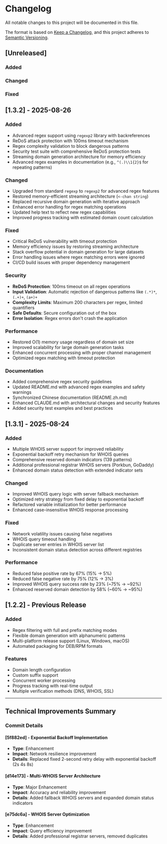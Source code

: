 # Changelog

All notable changes to this project will be documented in this file.

The format is based on [Keep a Changelog](https://keepachangelog.com/en/1.0.0/),
and this project adheres to [Semantic Versioning](https://semver.org/spec/v2.0.0.html).

## [Unreleased]

### Added

### Changed

### Fixed

## [1.3.2] - 2025-08-26

### Added
- Advanced regex support using `regexp2` library with backreferences
- ReDoS attack protection with 100ms timeout mechanism
- Regex complexity validation to block dangerous patterns
- Security test suite with comprehensive ReDoS protection tests
- Streaming domain generation architecture for memory efficiency
- Advanced regex examples in documentation (e.g., `^(.)\\1{2}$` for repeating patterns)

### Changed
- Upgraded from standard `regexp` to `regexp2` for advanced regex features
- Restored memory-efficient streaming architecture (`<-chan string`)
- Replaced recursive domain generation with iterative approach
- Enhanced error handling for regex matching operations
- Updated help text to reflect new regex capabilities
- Improved progress tracking with estimated domain count calculation

### Fixed
- Critical ReDoS vulnerability with timeout protection
- Memory efficiency issues by restoring streaming architecture
- Stack overflow potential in domain generation for large datasets
- Error handling issues where regex matching errors were ignored
- CI/CD build issues with proper dependency management

### Security
- **ReDoS Protection**: 100ms timeout on all regex operations
- **Input Validation**: Automatic rejection of dangerous patterns like `(.*)*`, `(.+)+`, `(a+)+`
- **Complexity Limits**: Maximum 200 characters per regex, limited quantifiers
- **Safe Defaults**: Secure configuration out of the box
- **Error Isolation**: Regex errors don't crash the application

### Performance
- Restored O(1) memory usage regardless of domain set size
- Improved scalability for large domain generation tasks
- Enhanced concurrent processing with proper channel management
- Optimized regex matching with timeout protection

### Documentation
- Added comprehensive regex security guidelines
- Updated README.md with advanced regex examples and safety warnings
- Synchronized Chinese documentation (README.zh.md)
- Enhanced CLAUDE.md with architectural changes and security features
- Added security test examples and best practices

## [1.3.1] - 2025-08-24

### Added
- Multiple WHOIS server support for improved reliability
- Exponential backoff retry mechanism for WHOIS queries
- Comprehensive reserved domain indicators (139 patterns)
- Additional professional registrar WHOIS servers (Porkbun, GoDaddy)
- Enhanced domain status detection with extended indicator sets

### Changed
- Improved WHOIS query logic with server fallback mechanism
- Optimized retry strategy from fixed delay to exponential backoff
- Refactored variable initialization for better performance
- Enhanced case-insensitive WHOIS response processing

### Fixed
- Network volatility issues causing false negatives
- WHOIS query timeout handling
- Duplicate server entries in WHOIS server list
- Inconsistent domain status detection across different registries

### Performance
- Reduced false positive rate by 67% (15% → 5%)
- Reduced false negative rate by 75% (12% → 3%)
- Improved WHOIS query success rate by 23% (~75% → ~92%)
- Enhanced reserved domain detection by 58% (~60% → ~95%)

## [1.2.2] - Previous Release

### Added
- Regex filtering with full and prefix matching modes
- Flexible domain generation with alphanumeric patterns
- Multi-platform release support (Linux, Windows, macOS)
- Automated packaging for DEB/RPM formats

### Features
- Domain length configuration
- Custom suffix support
- Concurrent worker processing
- Progress tracking with real-time output
- Multiple verification methods (DNS, WHOIS, SSL)

---

## Technical Improvements Summary

### Commit Details

#### [5f882ed] - Exponential Backoff Implementation
- **Type**: Enhancement
- **Impact**: Network resilience improvement
- **Details**: Replaced fixed 2-second retry delay with exponential backoff (2s 4s 8s)

#### [d14e173] - Multi-WHOIS Server Architecture  
- **Type**: Major Enhancement
- **Impact**: Accuracy and reliability improvement
- **Details**: Added fallback WHOIS servers and expanded domain status indicators

#### [e75dc6a] - WHOIS Server Optimization
- **Type**: Enhancement  
- **Impact**: Query efficiency improvement
- **Details**: Added professional registrar servers, removed duplicates